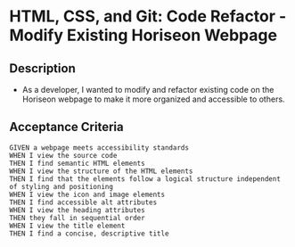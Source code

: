 # HTML, CSS, and Git: Code Refactor - Modify Existing Horiseon Webpage


## Description

* As a developer, I wanted to modify and refactor existing code on the Horiseon webpage to make it more organized and accessible to others.


## Acceptance Criteria

```
GIVEN a webpage meets accessibility standards
WHEN I view the source code
THEN I find semantic HTML elements
WHEN I view the structure of the HTML elements
THEN I find that the elements follow a logical structure independent of styling and positioning
WHEN I view the icon and image elements
THEN I find accessible alt attributes
WHEN I view the heading attributes
THEN they fall in sequential order
WHEN I view the title element
THEN I find a concise, descriptive title

